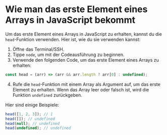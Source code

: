 # Wie man das erste Element eines Arrays in JavaScript bekommt

Um das erste Element eines Arrays in JavaScript zu erhalten, kannst du die `head`-Funktion verwenden. Hier ist, wie du sie verwenden kannst:

1. Öffne das Terminal/SSH.
2. Tippe `node`, um mit der Codeausführung zu beginnen.
3. Verwende den folgenden Code, um das erste Element eines Arrays zu erhalten:

```js
const head = (arr) => (arr && arr.length ? arr[0] : undefined);
```

4. Rufe die `head`-Funktion mit einem Array als Argument auf, um das erste Element zu erhalten. Wenn das Array leer oder falsch ist, wird die Funktion `undefined` zurückgeben.

Hier sind einige Beispiele:

```js
head([1, 2, 3]); // 1
head([]); // undefined
head(null); // undefined
head(undefined); // undefined
```
